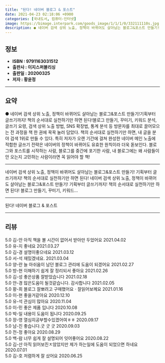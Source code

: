 ```yaml
---
title: "된다! 네이버 블로그 & 포스트"
date: 2021-04-23 02:18:06 +0900
categories: [국내도서, 컴퓨터-인터넷]
image: https://bimage.interpark.com/goods_image/1/1/1/0/332111110s.jpg
description: ● 네이버 검색 상위 노출, 정책이 바뀌어도 살아남는 블로그&포스트 만들기!기획부터 글쓰기까지! 책의 순서대로 실천하기만 하면 된다!블로그 만들기, 꾸미기, 키워드 분석, 글쓰기 요령, 검색 상위 노출 방법, SNS 확장법, 통계 분석 등 방문자를 최대로 끌어모으는 전 과정을 책 한
---
```


## **정보**

- **ISBN : 9791163031512**
- **출판사 : 이지스퍼블리싱**
- **출판일 : 20200325**
- **저자 : 황윤정**

------



## **요약**

●  네이버 검색 상위 노출, 정책이 바뀌어도 살아남는 블로그&포스트 만들기!기획부터 글쓰기까지! 책의 순서대로 실천하기만 하면 된다!블로그 만들기, 꾸미기, 키워드 분석, 글쓰기 요령, 검색 상위 노출 방법, SNS 확장법, 통계 분석 등 방문자를 최대로 끌어모으는 전 과정을 책 한 권에 꾹꾹 눌러 담았다. 책의 순서대로 실천하기만 하면, 내 글을 분야 검색 1위로 만들 수 있다. 특히 저자가 오랜 기간에 걸쳐 완성한 네이버 메인 노출에 적합한 글쓰기 전략은 네이버의 정책이 바뀌어도 유효한 원칙이라 더욱 돋보인다. 블로그와 포스트를 시작하는 사람, 블로그를 중간에 포기한 사람, 내 블로그에는 왜 사람들이 안 오는지 고민하는 사람이라면 꼭 읽어야 할 책!

------

네이버 검색 상위 노출, 정책이 바뀌어도 살아남는 블로그&포스트 만들기!
기획부터 글쓰기까지! 책의 순서대로 실천하기만 하면 된다!
네이버 검색 상위 노출, 정책이 바뀌어도 살아남는 블로그&포스트 만들기!
기획부터 글쓰기까지! 책의 순서대로 실천하기만 하면 된다!
블로그 만들기, 꾸미기, 키워드... 

------


된다! 네이버 블로그 & 포스트 

------


## **리뷰** 

5.0 김-안 아직 책을 볼 시간이 없어서 받아만 두었어요 2021.04.02 <br/>5.0 유-지 좋네요  2021.03.27 <br/>5.0 김-경 설명이좋으네요 2021.03.12 <br/>5.0 서-석 재밌겠네요.  2021.03.04 <br/>5.0 양-란 늘 아쉬움이 남던 블로그 관리에 도움이 되겠어요 2021.02.27 <br/>5.0 방-현 이해하기 쉽게 잘 정리되서 좋아요 2021.02.26 <br/>5.0 김-성 좋은상품 잘받았습니다  2021.02.18 <br/>5.0 안-경 많은도움이 될것같습니다.
감사합니다 2021.02.05 <br/>5.0 황-희 블로그 잘뽀려고 구매했어요ㆍ잘읽어보께요 2021.01.16 <br/>5.0 이-현 좋을거같아요  2020.12.10 <br/>5.0 유-석 관심이 많아요 2020.11.04 <br/>5.0 이-민 좋은 제품 입니다  2020.10.08 <br/>5.0 박-일 내용이 도움이 됩니다 2020.09.25 <br/>5.0 장-영 열심히공부할수있겠어여ㅎㅎ 2020.09.17 <br/>5.0 남-진 좋습니다.굿 굿 굿 2020.09.03 <br/>5.0 전-정 좋아요 2020.08.29 <br/>5.0 백-람 너무 쉽게 잘 설명되어 잇어좋어요 2020.08.22 <br/>5.0 김-산 아직 읽어보진ㅈ않았지만 제가 하는일에 도움이 되었으면 하네요 2020.07.01 <br/>5.0 김-호 저렴하게 잘 샀어요 2020.06.25 <br/>